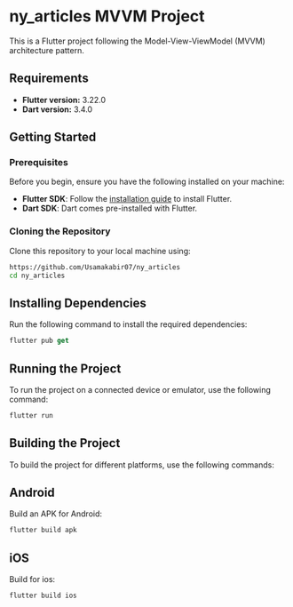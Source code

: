 # ny_articles MVVM Project

This is a Flutter project following the Model-View-ViewModel (MVVM) architecture pattern.


## Requirements

- **Flutter version:** 3.22.0
- **Dart version:** 3.4.0

## Getting Started

### Prerequisites

Before you begin, ensure you have the following installed on your machine:

- **Flutter SDK**: Follow the [installation guide](https://flutter.dev/docs/get-started/install) to install Flutter.
- **Dart SDK**: Dart comes pre-installed with Flutter.

### Cloning the Repository

Clone this repository to your local machine using:

```sh
https://github.com/Usamakabir07/ny_articles
cd ny_articles

```
## Installing Dependencies
Run the following command to install the required dependencies:
```dart
flutter pub get
```
## Running the Project
To run the project on a connected device or emulator, use the following command:
```dart
flutter run
```

## Building the Project
To build the project for different platforms, use the following commands:

## Android
Build an APK for Android:
```dart
flutter build apk
```

## iOS
Build for ios:
```dart
flutter build ios
```
